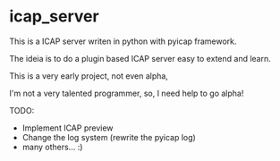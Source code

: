 icap_server
==============

This is a ICAP server writen in python with pyicap framework.

The ideia is to do a plugin based ICAP server easy to extend and learn.

This is a very early project, not even alpha,

I'm not a very talented programmer, so, I need help to go alpha!

TODO:
 - Implement ICAP preview
 - Change the log system (rewrite the pyicap log)
 - many others... :)
